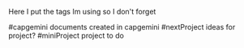 Here I put the tags Im using so I don't forget

#capgemini documents created in capgemini
#nextProject ideas for project?
#miniProject project to do